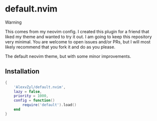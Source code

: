 # default.nvim

> [!WARNING]
> This comes from my neovim config.  I created this plugin for a friend that liked my theme and wanted to try it out.  I am going to keep this repository very minimal.  You are welcome to open issues and/or PRs, but I will most likely recommend that you fork it and do as you please.

The default neovim theme, but with some minor improvements.

## Installation

```lua
{
    'AlexvZyl/default.nvim',
    lazy = false,
    priority = 1000,
    config = function()
        require('default').load()
    end
}
```
